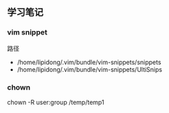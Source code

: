 ## 学习笔记

### vim snippet

路径
* /home/lipidong/.vim/bundle/vim-snippets/snippets
* /home/lipidong/.vim/bundle/vim-snippets/UltiSnips

### chown
chown -R user:group /temp/temp1
